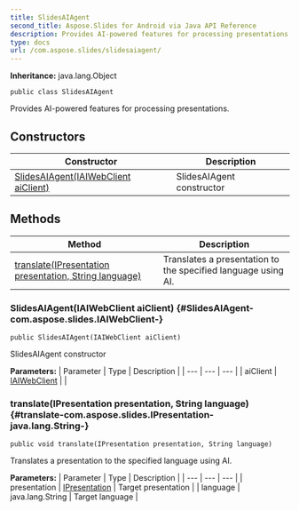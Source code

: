 ```yaml
---
title: SlidesAIAgent
second_title: Aspose.Slides for Android via Java API Reference
description: Provides AI-powered features for processing presentations.
type: docs
url: /com.aspose.slides/slidesaiagent/
---
```

**Inheritance:**
java.lang.Object
```
public class SlidesAIAgent
```

Provides AI-powered features for processing presentations.
## Constructors

| Constructor | Description |
| --- | --- |
| [SlidesAIAgent(IAIWebClient aiClient)](#SlidesAIAgent-com.aspose.slides.IAIWebClient-) | SlidesAIAgent constructor |
## Methods

| Method | Description |
| --- | --- |
| [translate(IPresentation presentation, String language)](#translate-com.aspose.slides.IPresentation-java.lang.String-) | Translates a presentation to the specified language using AI. |
### SlidesAIAgent(IAIWebClient aiClient) {#SlidesAIAgent-com.aspose.slides.IAIWebClient-}
```
public SlidesAIAgent(IAIWebClient aiClient)
```


SlidesAIAgent constructor

**Parameters:**
| Parameter | Type | Description |
| --- | --- | --- |
| aiClient | [IAIWebClient](../../com.aspose.slides/iaiwebclient) |  |

### translate(IPresentation presentation, String language) {#translate-com.aspose.slides.IPresentation-java.lang.String-}
```
public void translate(IPresentation presentation, String language)
```


Translates a presentation to the specified language using AI.

**Parameters:**
| Parameter | Type | Description |
| --- | --- | --- |
| presentation | [IPresentation](../../com.aspose.slides/ipresentation) | Target presentation |
| language | java.lang.String | Target language |

